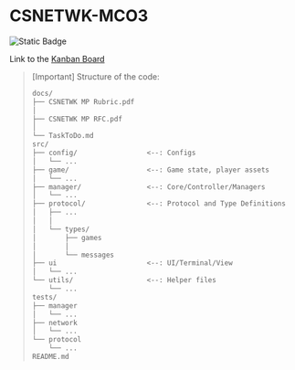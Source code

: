 # CSNETWK-MCO3

![Static Badge](https://img.shields.io/badge/AY2425--T3-CSNETWK-red)

Link to the [Kanban Board](https://github.com/users/ImaginaryLogs/projects/2)

>[Important]
> Structure of the code:
>
>```txt
>docs/
> ├── CSNETWK MP Rubric.pdf
> │
> ├── CSNETWK MP RFC.pdf
> │
> └── TaskToDo.md
>src/
> ├── config/                 <--: Configs
> │   └── ...
> ├── game/                   <--: Game state, player assets
> │   └── ...
> ├── manager/                <--: Core/Controller/Managers
> │   └── ...
> ├── protocol/               <--: Protocol and Type Definitions
> │   ├── ... 
> │   │
> │   └── types/   
> │       ├── games
> │       │
> │       └── messages
> ├── ui                      <--: UI/Terminal/View
> │   └── ...
> └── utils/                  <--: Helper files
>     └── ...
> tests/
> ├── manager
> │   └── ...
> ├── network
> │   └── ...
> └── protocol
>     └── ...
> README.md
>```
>